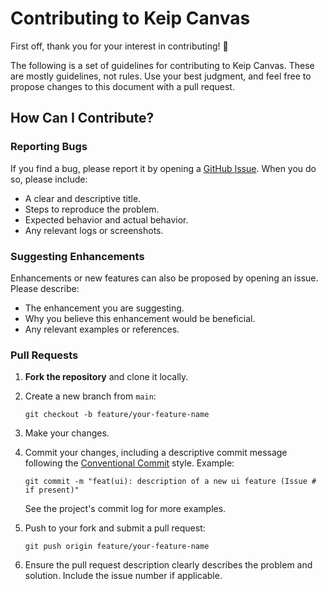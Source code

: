 # Contributing to Keip Canvas

First off, thank you for your interest in contributing! 🎉

The following is a set of guidelines for contributing to Keip Canvas.
These are mostly guidelines, not rules. Use your best judgment, and feel free to propose changes to this document with a
pull request.

## How Can I Contribute?

### Reporting Bugs

If you find a bug, please report it by opening a [GitHub Issue](https://github.com/OctoConsulting/keip-canvas/issues).
When you do so, please include:

- A clear and descriptive title.
- Steps to reproduce the problem.
- Expected behavior and actual behavior.
- Any relevant logs or screenshots.

### Suggesting Enhancements

Enhancements or new features can also be proposed by opening an issue. Please describe:

- The enhancement you are suggesting.
- Why you believe this enhancement would be beneficial.
- Any relevant examples or references.

### Pull Requests

1. **Fork the repository** and clone it locally.
1. Create a new branch from `main`:
   ```shell
   git checkout -b feature/your-feature-name
   ```
1. Make your changes.
1. Commit your changes, including a descriptive commit message following the [Conventional Commit](https://www.conventionalcommits.org/en/v1.0.0/) style. Example:

   ```shell
   git commit -m "feat(ui): description of a new ui feature (Issue # if present)"
   ```

   See the project's commit log for more examples.

1. Push to your fork and submit a pull request:

   ```shell
   git push origin feature/your-feature-name
   ```

1. Ensure the pull request description clearly describes the problem and solution. Include the issue number if applicable.
